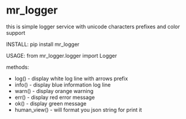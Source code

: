 # mr_logger
this is simple logger service with unicode characters prefixes and color support

INSTALL:
pip install mr_logger

USAGE:
from mr_logger.logger import Logger

methods:
* log() - display white log line with arrows prefix
* info() - display blue information log line 
* warn() - display orange warning
* err() - display red error message
* ok() - display green message
* human_view() - will format you json string for print it


